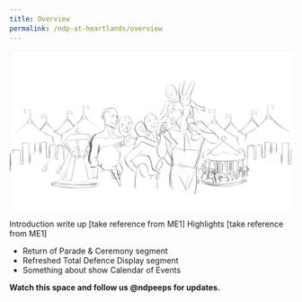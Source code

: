 ```yaml
---
title: Overview
permalink: /ndp-at-heartlands/overview
---
```

![Heartlands](/images/NDP22%20Website%2017May20223.jpg)

Introduction write up [take reference from ME1]
Highlights [take reference from ME1]
- Return of Parade & Ceremony segment
- Refreshed Total Defence Display segment
- Something about show
Calendar of Events

**Watch this space and follow us @ndpeeps for updates.**